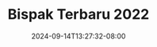 --- 
title: "Bispak Terbaru 2022"
description: "video  video bokep Bispak Terbaru 2022     baru"
date: 2024-09-14T13:27:32-08:00
file_code: "ildd1gpd3oki"
draft: false
cover: "bz0lmybc3p1ul2w6.jpg"
tags: ["Bispak", "Terbaru", "bokep-indo", "bokep-viral", "bokep-ig"]
length: 672
fld_id: "1483167"
foldername: "Asian s3x diary Filipina"
categories: ["Asian s3x diary Filipina"]
views: 0
---